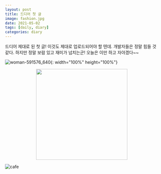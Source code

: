 ```yaml
---
layout: post
title: 드디어 첫 글
image: fashion.jpg
date: 2021-05-02 
tags: [daily, diary]
categories: diary
---
```

드디어 제대로 된 첫 글! 이것도 제대로 업로드되어야 할 텐데. 개발자들은 정말 힘들 것 같다. 하지만 정말 보람 있고 재미가 넘치는군! 오늘은 이만 하고 자야겠다~~ 

![woman-591576_640](https://user-images.githubusercontent.com/68999151/116793440-bc747d80-ab01-11eb-8776-46e3cde08a87.jpg){: width="100%" height="100%"}

<center><img src="/woman-591576_640/68999151/116793440-bc747d80-ab01-11eb-8776-46e3cde08a87.jpg" width="300" height="300"></center>


![cafe](https://user-images.githubusercontent.com/68999151/116793450-c4342200-ab01-11eb-8dfa-6b44e02f7dc2.jpg)

